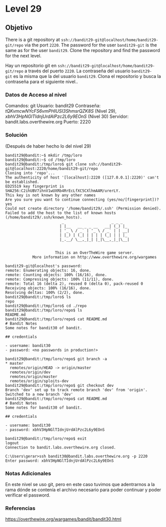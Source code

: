 # Level 29
## Objetivo
There is a git repository at `ssh://bandit29-git@localhost/home/bandit29-git/repo` via the port `2220`. The password for the user `bandit29-git` is the same as for the user `bandit29`.
Clone the repository and find the password for the next level.

Hay un repositorio git en `ssh://bandit29-git@localhost/home/bandit29-git/repo` a través del puerto `2220`. La contraseña del usuario `bandit29-git` es la misma que la del usuario `bandit29`.
Clona el repositorio y busca la contraseña para el siguiente nivel..
### Datos de Acceso al nivel
Comandos: git
Usuario: bandit29
Contraseña:  *tQKvmcwNYcFS6vmPHIUSI3ShmsrQZK8S* (Nivel 29), *xbhV3HpNGlTIdnjUrdAlPzc2L6y9EOnS* (Nivel 30)
Servidor: bandit.labs.overthewire.org
Puerto: 2220
### Solución
(Después de haber hecho lo del nivel 29)
```
bandit29@bandit:~$ mkdir /tmp/loro
bandit29@bandit:~$ cd /tmp/loro
bandit29@bandit:/tmp/loro$ git clone ssh://bandit29-git@localhost:2220/home/bandit29-git/repo
Cloning into 'repo'...
The authenticity of host '[localhost]:2220 ([127.0.0.1]:2220)' can't be established.
ED25519 key fingerprint is SHA256:C2ihUBV7ihnV1wUXRb4RrEcLfXC5CXlhmAAM/urerLY.
This key is not known by any other names
Are you sure you want to continue connecting (yes/no/[fingerprint])? yes
Could not create directory '/home/bandit29/.ssh' (Permission denied).
Failed to add the host to the list of known hosts (/home/bandit29/.ssh/known_hosts).
                         _                     _ _ _
                        | |__   __ _ _ __   __| (_) |_
                        | '_ \ / _` | '_ \ / _` | | __|
                        | |_) | (_| | | | | (_| | | |_
                        |_.__/ \__,_|_| |_|\__,_|_|\__|


                      This is an OverTheWire game server.
            More information on http://www.overthewire.org/wargames

bandit29-git@localhost's password:
remote: Enumerating objects: 16, done.
remote: Counting objects: 100% (16/16), done.
remote: Compressing objects: 100% (11/11), done.
remote: Total 16 (delta 2), reused 0 (delta 0), pack-reused 0
Receiving objects: 100% (16/16), done.
Resolving deltas: 100% (2/2), done.
bandit29@bandit:/tmp/loro$ ls
repo
bandit29@bandit:/tmp/loro$ cd ./repo
bandit29@bandit:/tmp/loro/repo$ ls
README.md
bandit29@bandit:/tmp/loro/repo$ cat README.md
# Bandit Notes
Some notes for bandit30 of bandit.

## credentials

- username: bandit30
- password: <no passwords in production!>

bandit29@bandit:/tmp/loro/repo$ git branch -a
* master
  remotes/origin/HEAD -> origin/master
  remotes/origin/dev
  remotes/origin/master
  remotes/origin/sploits-dev
bandit29@bandit:/tmp/loro/repo$ git checkout dev
Branch 'dev' set up to track remote branch 'dev' from 'origin'.
Switched to a new branch 'dev'
bandit29@bandit:/tmp/loro/repo$ cat README.md
# Bandit Notes
Some notes for bandit30 of bandit.

## credentials

- username: bandit30
- password: xbhV3HpNGlTIdnjUrdAlPzc2L6y9EOnS

bandit29@bandit:/tmp/loro/repo$ exit
logout
Connection to bandit.labs.overthewire.org closed.

C:\Users\gerar>ssh bandit30@bandit.labs.overthewire.org -p 2220
Enter password: xbhV3HpNGlTIdnjUrdAlPzc2L6y9EOnS
```
### Notas Adicionales
En este nivel se uso git, pero en este caso tuvimos que adentrarnos a la rama dónde se contenía el archivo necesario para poder continuar y poder verificar el password.
### Referencias
https://overthewire.org/wargames/bandit/bandit30.html